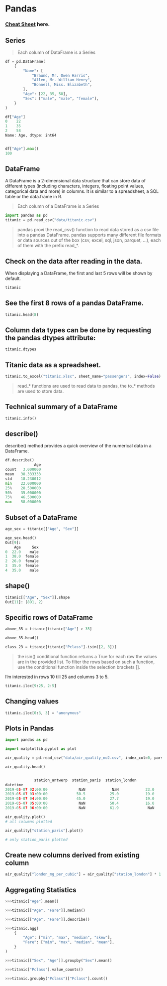 # Pandas
### [Cheat Sheet](https://pandas.pydata.org/Pandas_Cheat_Sheet.pdf) here.
## Series

> Each column of DataFrame is a Series

```python
df = pd.DataFrame(
    {
        "Name": [
            "Braund, Mr. Owen Harris",
            "Allen, Mr. William Henry",
            "Bonnell, Miss. Elizabeth",
        ],
        "Age": [22, 35, 58],
        "Sex": ["male", "male", "female"],
    }
)

df["Age"]
0    22
1    35
2    58
Name: Age, dtype: int64


df["Age"].max()
100
```
## DataFrame

A DataFrame is a 2-dimensional data structure that can store data of different types (including characters, integers, floating point values, categorical data and more) in columns. It is similar to a spreadsheet, a SQL table or the data.frame in R.
> Each column of a DataFrame is a Series


```python
import pandas as pd
titanic = pd.read_csv("data/titanic.csv")
```
> pandas provi the read_csv() function to read data stored as a csv file into a pandas DataFrame. pandas supports many different file formats or data sources out of the box (csv, excel, sql, json, parquet, …), each of them with the prefix read_*.



## Check on the data after reading in the data. 
When displaying a DataFrame, the first and last 5 rows will be shown by default.

```python
titanic
```
## See the first 8 rows of a pandas DataFrame.

```python
titanic.head(8)
```

## Column data types can be done by requesting the pandas dtypes attribute:

```python
titanic.dtypes
```

## Titanic data as a spreadsheet.

```python
titanic.to_excel("titanic.xlsx", sheet_name="passengers", index=False)
```
> read_* functions are used to read data to pandas, the to_* methods are used to store data.

## Technical summary of a DataFrame

```python
titanic.info()
```
## describe()
 describe() method provides a quick overview of the numerical data in a DataFrame.

 ```python
 df.describe()
              Age
count   3.000000
mean   38.333333
std    18.230012
min    22.000000
25%    28.500000
50%    35.000000
75%    46.500000
max    58.000000
 ```

 ## Subset of a DataFrame

```python
age_sex = titanic[["Age", "Sex"]]

age_sex.head()
Out[9]: 
    Age     Sex
0  22.0    male
1  38.0  female
2  26.0  female
3  35.0  female
4  35.0    male
```

## shape()

```python
titanic[["Age", "Sex"]].shape
Out[11]: (891, 2)
```

## Specific rows of DataFrame

```python
above_35 = titanic[titanic["Age"] > 35]

above_35.head()

class_23 = titanic[titanic["Pclass"].isin([2, 3])]

```
> the isin() conditional function returns a True for each row the values are in the provided list. To filter the rows based on such a function, use the conditional function inside the selection brackets [].

I’m interested in rows 10 till 25 and columns 3 to 5.
```python
titanic.iloc[9:25, 2:5]
```

## Changing values

```python
titanic.iloc[0:3, 3] = "anonymous"
```

## Plots in Pandas
```python
import pandas as pd

import matplotlib.pyplot as plot

air_quality = pd.read_csv("data/air_quality_no2.csv", index_col=0, parse_dates=True)

air_quality.head()


             station_antwerp  station_paris  station_london
datetime                                                           
2019-05-07 02:00:00              NaN            NaN            23.0
2019-05-07 03:00:00             50.5           25.0            19.0
2019-05-07 04:00:00             45.0           27.7            19.0
2019-05-07 05:00:00              NaN           50.4            16.0
2019-05-07 06:00:00              NaN           61.9             NaN

air_quality.plot()
# all columns plotted

air_quality["station_paris"].plot()

# only station_paris plotted
```

## Create new columns derived from existing column

```python
air_quality["london_mg_per_cubic"] = air_quality["station_london"] * 1.882
```
## Aggregating Statistics
```python
>>>titanic["Age"].mean()

>>>titanic[["Age", "Fare"]].median()

>>>titanic[["Age", "Fare"]].describe()

>>>titanic.agg(
    {
        "Age": ["min", "max", "median", "skew"],
        "Fare": ["min", "max", "median", "mean"],
    }
)

>>>titanic[["Sex", "Age"]].groupby("Sex").mean()

>>>titanic["Pclass"].value_counts()

>>>titanic.groupby("Pclass")["Pclass"].count()
```
